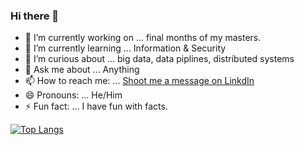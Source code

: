 ### Hi there 👋

- 🔭 I’m currently working on ... final months of my masters.
- 🌱 I’m currently learning ... Information & Security
- 🤔 I’m curious about ... big data, data piplines, distributed systems
- 💬 Ask me about ... Anything
- 📫 How to reach me: ... [Shoot me a message on LinkdIn](https://www.linkedin.com/in/hassanajaj/)
- 😄 Pronouns: ... He/Him
- ⚡ Fun fact: ... I have fun with facts.

[![Top Langs](https://github-readme-stats.vercel.app/api/top-langs/?username=CatLuvrHass&layout=compact)](https://github.com/CatLuvrHass/github-readme-stats)

